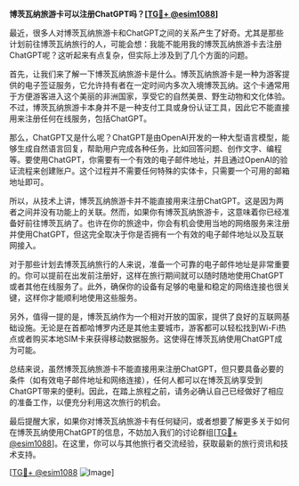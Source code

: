 **博茨瓦纳旅游卡可以注册ChatGPT吗？[[TG💪+ @esim1088](https://t.me/s/esim1088)]**

最近，很多人对博茨瓦纳旅游卡和ChatGPT之间的关系产生了好奇。尤其是那些计划前往博茨瓦纳旅行的人，可能会想：我能不能用我的博茨瓦纳旅游卡去注册ChatGPT呢？这听起来有点复杂，但实际上涉及到了几个方面的问题。

首先，让我们来了解一下博茨瓦纳旅游卡是什么。博茨瓦纳旅游卡是一种为游客提供的电子签证服务，它允许持有者在一定时间内多次入境博茨瓦纳。这个卡通常用于方便游客进入这个美丽的非洲国家，享受它的自然美景、野生动物和文化体验。不过，博茨瓦纳旅游卡本身并不是一种支付工具或身份认证工具，因此它不能直接用来注册任何在线服务，包括ChatGPT。

那么，ChatGPT又是什么呢？ChatGPT是由OpenAI开发的一种大型语言模型，能够生成自然语言回复，帮助用户完成各种任务，比如回答问题、创作文字、编程等。要使用ChatGPT，你需要有一个有效的电子邮件地址，并且通过OpenAI的验证流程来创建账户。这个过程并不需要任何特殊的实体卡，只需要一个可用的邮箱地址即可。

所以，从技术上讲，博茨瓦纳旅游卡并不能直接用来注册ChatGPT。这是因为两者之间并没有功能上的关联。然而，如果你有博茨瓦纳旅游卡，这意味着你已经准备好前往博茨瓦纳了。也许在你的旅途中，你会有机会使用当地的网络服务来注册并使用ChatGPT，但这完全取决于你是否拥有一个有效的电子邮件地址以及互联网接入。

对于那些计划去博茨瓦纳旅行的人来说，准备一个可靠的电子邮件地址是非常重要的。你可以提前在出发前注册好，这样在旅行期间就可以随时随地使用ChatGPT或者其他在线服务了。此外，确保你的设备有足够的电量和稳定的网络连接也很关键，这样你才能顺利地使用这些服务。

另外，值得一提的是，博茨瓦纳作为一个相对开放的国家，提供了良好的互联网基础设施。无论是在首都哈博罗内还是其他主要城市，游客都可以轻松找到Wi-Fi热点或者购买本地SIM卡来获得移动数据服务。这使得在博茨瓦纳使用ChatGPT成为可能。

总结来说，虽然博茨瓦纳旅游卡不能直接用来注册ChatGPT，但只要具备必要的条件（如有效电子邮件地址和网络连接），任何人都可以在博茨瓦纳享受到ChatGPT带来的便利。因此，在踏上旅程之前，请务必确认自己已经做好了相应的准备工作，以便充分利用这次旅行的机会。

最后提醒大家，如果你对博茨瓦纳旅游卡有任何疑问，或者想要了解更多关于如何在博茨瓦纳使用ChatGPT的信息，不妨加入我们的讨论群组[[TG💪+ @esim1088](https://t.me/s/esim1088)]。在这里，你可以与其他旅行者交流经验，获取最新的旅行资讯和技术支持。

[[TG💪+ @esim1088](https://t.me/s/esim1088) ![Image](https://i.postimg.cc/4NQfJmqS/Snipaste-2025-05-13-00-14-12.png)]